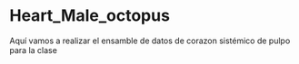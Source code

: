 # Heart_Male_octopus
Aquí vamos a realizar el ensamble de datos de corazon sistémico de pulpo para la clase

